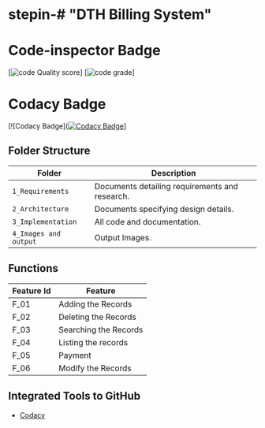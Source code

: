 # stepin-# "DTH Billing System"

# Code-inspector Badge
[![code Quality score](https://www.code-inspector.com/project/28281/score/svg)]
[![code grade](https://www.code-inspector.com/project/28281/status/svg)]

# Codacy Badge
[![Codacy Badge]([![Codacy Badge](https://app.codacy.com/project/badge/Grade/9e99131ccd144a4ebcd3d449c88b9555)](https://www.codacy.com/gh/SOOGURESH/Stepin-DTH-Billing-System/dashboard?utm_source=github.com&amp;utm_medium=referral&amp;utm_content=SOOGURESH/Stepin-DTH-Billing-System&amp;utm_campaign=Badge_Grade)]


## Folder Structure
Folder               | Description
-------------------  | -----------------------------------------
`1_Requirements`     | Documents detailing requirements and research.
`2_Architecture`     | Documents specifying design details.
`3_Implementation`   | All code and documentation.
`4_Images and output`| Output Images.

## Functions 

| Feature Id | Feature |
| -----------|---------|
|F_01| Adding the Records  |
|F_02| Deleting the Records  |
|F_03| Searching the Records |
|F_04| Listing the records |
|F_05| Payment |
|F_06| Modify the Records|


## Integrated Tools to GitHub
*  [Codacy](https://www.codacy.com/)

